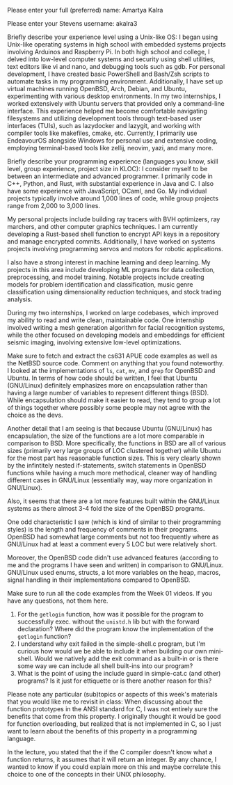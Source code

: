 Please enter your full (preferred) name: Amartya Kalra

Please enter your Stevens username: akalra3

Briefly describe your experience level using a Unix-like OS:
I began using Unix-like operating systems in high school with embedded systems projects involving Arduinos and Raspberry Pi.
In both high school and college, I delved into low-level computer systems and security using shell utilities, text editors like vi and nano, and debugging tools such as gdb.
For personal development, I have created basic PowerShell and Bash/Zsh scripts to automate tasks in my programming environment.
Additionally, I have set up virtual machines running OpenBSD, Arch, Debian, and Ubuntu, experimenting with various desktop environments.
In my two internships, I worked extensively with Ubuntu servers that provided only a command-line interface.
This experience helped me become comfortable navigating filesystems and utilizing development tools through text-based user interfaces (TUIs),
such as lazydocker and lazygit, and working with compiler tools like makefiles, cmake, etc.
Currently, I primarily use EndeavourOS alongside Windows for personal use and extensive coding, employing terminal-based tools like zellij, neovim, yazi, and many more.

Briefly describe your programming experience (languages you know, skill level, group experience, project size in KLOC):
I consider myself to be between an intermediate and advanced programmer. I primarily code in C++, Python, and Rust, with substantial experience in Java and C.
I also have some experience with JavaScript, OCaml, and Go. My individual projects typically involve around 1,000 lines of code,
while group projects range from 2,000 to 3,000 lines.

My personal projects include building ray tracers with BVH optimizers, ray marchers, and other computer graphics techniques.
I am currently developing a Rust-based shell function to encrypt API keys in a repository and manage encrypted commits.
Additionally, I have worked on systems projects involving programming servos and motors for robotic applications.

I also have a strong interest in machine learning and deep learning. My projects in this area include developing ML programs for data collection, preprocessing,
and model training. Notable projects include creating models for problem identification and classification, music genre classification
using dimensionality reduction techniques, and stock trading analysis.

During my two internships, I worked on large codebases, which improved my ability to read and write clean, maintainable code.
One internship involved writing a mesh generation algorithm for facial recognition systems, while the other focused on developing models
and embeddings for efficient seismic imaging, involving extensive low-level optimizations.

Make sure to fetch and extract the cs631 APUE code examples as well as the NetBSD source code. Comment on anything that you found noteworthy.
I looked at the implementations of `ls`, `cat`, `mv`, and `grep` for OpenBSD and Ubuntu. In terms of how
code should be written, I feel that Ubuntu (GNU/Linux) definitely emphasizes more on
encapsulation rather than having a large number of variables to represent different things
(BSD). While encapsulation should make it easier to read, they tend to group a lot of things
together where possibly some people may not agree with the choice as the devs. 

Another detail that I am seeing is that because Ubuntu (GNU/Linux) has encapsulation, 
the size of the functions are a lot more comparable in comparison to BSD. More specifically,
the functions in BSD are all of various sizes (primarily very large groups of LOC clustered
together) while Ubuntu for the most part has reasonable function sizes. This is very
clearly shown by the infintitely nested if-statements, switch statements in OpenBSD 
functions while having a much more methodical, cleaner way of handling different cases
in GNU/Linux (essentially way, way more organization in GNU/Linux).

Also, it seems that there are a lot more features built within the GNU/Linux systems as
there almost 3-4 fold the size of the OpenBSD programs.

One odd characteristic I saw (which is kind of similar to their programming styles) is
the length and frequency of comments in their programs. OpenBSD had somewhat large comments
but not too frequently where as GNU/Linux had at least a comment every 5 LOC but were
relatively short.

Moreover, the OpenBSD code didn't use advanced features (according to me and the programs
I have seen and written) in comparison to GNU/Linux. GNU/Linux used enums, structs, a lot
more variables on the heap, macros, signal handling in their implementations compared to
OpenBSD.

Make sure to run all the code examples from the Week 01 videos. If you have any questions, not them here.
1. For the `getlogin` function, how was it possible for the program to successfully exec.
without the `unistd.h` lib but with the forward declaration? Where did the program know
the implementation of the `getlogin` function?
2. I understand why exit failed in the simple-shell.c program, but I'm curious how would we be able to
include it when building our own mini-shell. Would we natively add the exit command as a built-in or is there
some way we can include all shell built-ins into our program?
3. What is the point of using the include guard in simple-cat.c (and other) programs? Is it just for ettiquette
or is there another reason for this?

Please note any particular (sub)topics or aspects of this week's materials that you would like me to revisit in class:
When discussing about the function prototypes in the ANSI standard for C, I was not entirely sure
the benefits that come from this property. I originally thought it would be good for function overloading,
but realized that is not implemented in C, so I just want to learn about the benefits of this property in a programming language.

In the lecture, you stated that the if the C compiler doesn't know what a function returns, it assumes that it will return
an integer. By any chance, I wanted to know if you could explain more on this and maybe correlate this choice to one of the
concepts in their UNIX philosophy.
